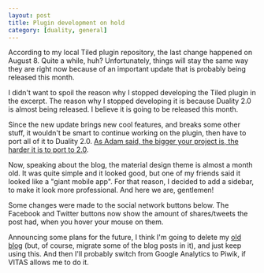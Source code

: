 ```yaml
---
layout: post
title: Plugin development on hold
category: [duality, general]
---
```

According to my local Tiled plugin repository, the last change happened on August 8. Quite a while, huh? Unfortunately, things will stay the same way they are right now because of an important update that is probably being released this month.
<!-- more -->

I didn't want to spoil the reason why I stopped developing the Tiled plugin in the excerpt. The reason why I stopped developing it is because Duality 2.0 is almost being released. I believe it is going to be released this month.

Since the new update brings new cool features, and breaks some other stuff, it wouldn't be smart to continue working on the plugin, then have to port all of it to Duality 2.0. [As Adam said, the bigger your project is, the harder it is to port to 2.0](http://forum.adamslair.net/viewtopic.php?f=17&t=557).

Now, speaking about the blog, the material design theme is almost a month old. It was quite simple and it looked good, but one of my friends said it looked like a "giant mobile app". For that reason, I decided to add a sidebar, to make it look more professional. And here we are, gentlemen!

Some changes were made to the social network buttons below. The Facebook and Twitter buttons now show the amount of shares/tweets the post had, when you hover your mouse on them.

Announcing some plans for the future, I think I'm going to delete my [old blog](https://rockytv.d-mp.org) (but, of course, migrate some of the blog posts in it), and just keep using this. And then I'll probably switch from Google Analytics to Piwik, if VITAS allows me to do it.